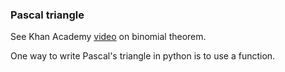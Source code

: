 ### Pascal triangle

See Khan Academy [video](https://www.khanacademy.org/math/algebra2/polynomial-functions/binomial-theorem/v/pascals-triangle-binomial-theorem) on binomial theorem.

One way to write Pascal's triangle in python is to use a function.